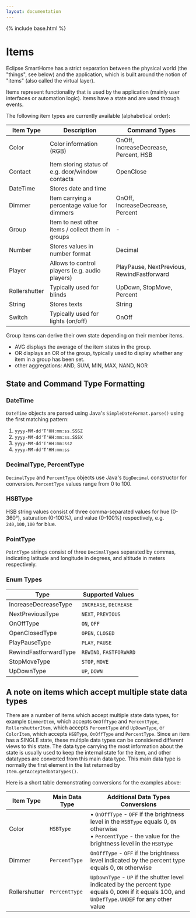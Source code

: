 ```yaml
---
layout: documentation
---
```


{% include base.html %}

# Items

Eclipse SmartHome has a strict separation between the physical world (the "things", see below) and the application, which is built around the notion of "items" (also called the virtual layer).

Items represent functionality that is used by the application (mainly user interfaces or automation logic).
Items have a state and are used through events.
  
The following item types are currently available (alphabetical order):

| Item Type      | Description | Command Types |
|----------------|-------------|---------------|
| Color          | Color information (RGB) | OnOff, IncreaseDecrease, Percent, HSB |
| Contact        | Item storing status of e.g. door/window contacts | OpenClose |
| DateTime       | Stores date and time |  |
| Dimmer         | Item carrying a percentage value for dimmers | OnOff, IncreaseDecrease, Percent |
| Group          | Item to nest other items / collect them in groups | - |
| Number         | Stores values in number format | Decimal |
| Player         | Allows to control players (e.g. audio players) | PlayPause, NextPrevious, RewindFastforward |
| Rollershutter  | Typically used for blinds | UpDown, StopMove, Percent |
| String         | Stores texts | String |
| Switch         | Typically used for lights (on/off) | OnOff |

Group Items can derive their own state depending on their member items.

- AVG displays the average of the item states in the group.
- OR displays an OR of the group, typically used to display whether any item in a group has been set.
- other aggregations:  AND, SUM, MIN, MAX, NAND, NOR


## State and Command Type Formatting

### DateTime

`DateTime` objects are parsed using Java's `SimpleDateFormat.parse()` using the first matching pattern:

1. `yyyy-MM-dd'T'HH:mm:ss.SSSZ`
2. `yyyy-MM-dd'T'HH:mm:ss.SSSX`
3. `yyyy-MM-dd'T'HH:mm:ssz`
4. `yyyy-MM-dd'T'HH:mm:ss`

### DecimalType, PercentType

`DecimalType` and `PercentType` objects use Java's `BigDecimal` constructor for conversion.
`PercentType` values range from 0 to 100.

### HSBType

HSB string values consist of three comma-separated values for hue (0-360°), saturation (0-100%), and value (0-100%) respectively, e.g. `240,100,100` for blue.

### PointType

`PointType` strings consist of three `DecimalType`s separated by commas, indicating latitude and longitude in degrees, and altitude in meters respectively.

### Enum Types

| Type                  | Supported Values        |
|-----------------------|-------------------------|
| IncreaseDecreaseType  | `INCREASE`, `DECREASE`  |
| NextPreviousType      | `NEXT`, `PREVIOUS`      |
| OnOffType             | `ON`, `OFF`             |
| OpenClosedType        | `OPEN`, `CLOSED`        |
| PlayPauseType         | `PLAY`, `PAUSE`         |
| RewindFastforwardType | `REWIND`, `FASTFORWARD` |
| StopMoveType          | `STOP`, `MOVE`          |
| UpDownType            | `UP`, `DOWN`            |

## A note on items which accept multiple state data types

There are a number of items which accept multiple state data types, for example `DimmerItem`, which accepts `OnOffType` and `PercentType`, `RollershutterItem`, which  accepts `PercentType` and `UpDownType`, or `ColorItem`, which accepts `HSBType`, `OnOffType` and `PercentType`.
Since an item has a SINGLE state, these multiple data types can be considered different views to this state.
The data type carrying the most information about the state is usually used to keep the internal state for the item, and other datatypes are converted from this main data type.
This main data type is normally the first element in the list returned by `Item.getAcceptedDataTypes()`.

Here is a short table demonstrating conversions for the examples above:

| Item Type     | Main Data Type | Additional Data Types Conversions |
|---------------|----------------|-----------------------------------|
| Color         | `HSBType`      | &bull; `OnOffType` - `OFF` if the brightness level in the `HSBType` equals 0, `ON` otherwise <br/> &bull; `PercentType` - the value for the brightness level in the `HSBType` |
| Dimmer        | `PercentType`  | `OnOffType` - `OFF` if the brightness level indicated by the percent type equals 0, `ON` otherwise |
| Rollershutter | `PercentType`  | `UpDownType` - `UP` if the shutter level indicated by the percent type equals 0, `DOWN` if it equals 100, and `UnDefType.UNDEF` for any other value|
